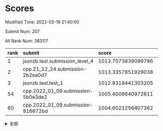 # Scores

Modified Time: 2022-03-19 21:40:00

Submit Num: 207

All Rank Num: 383117

| rank |               submit               |       score        |       sigma        | pk_num |
| :--- | :--------------------------------- | :----------------- | :----------------- | :----- |
| 1    | jsonzb.test.submission_level_4     | 1013.7073839099786 | 0.7994273817509897 | 7401   |
| 2    | cpp.21_12_24.submission-2b2ea0d7   | 1013.3357851929038 | 0.781611055295924  | 7406   |
| 3    | jsonzb.test.test_1                 | 1012.9318441303205 | 0.7841822782648306 | 7405   |
| 54   | cpp.2022_01_09.submission-5b0e3de2 | 1005.4009640972611 | 0.7230395203117581 | 7405   |
| 60   | cpp.2022_01_09.submission-816672bd | 1004.6021256407362 | 0.7184907787836121 | 7400   |


<details>
<summary>全部</summary>

| rank |                 submit                 |       score        |       sigma        | pk_num |
| :--- | :------------------------------------- | :----------------- | :----------------- | :----- |
| 1    | jsonzb.test.submission_level_4         | 1013.7073839099786 | 0.7994273817509897 | 7401   |
| 2    | cpp.21_12_24.submission-2b2ea0d7       | 1013.3357851929038 | 0.781611055295924  | 7406   |
| 3    | jsonzb.test.test_1                     | 1012.9318441303205 | 0.7841822782648306 | 7405   |
| 4    | gobigger.level_3.submission_level_3_46 | 1012.2712230923221 | 0.7970194309892212 | 7403   |
| 5    | gobigger.level_3.submission_level_3_44 | 1011.5960281931602 | 0.7826873337146139 | 7404   |
| 6    | gobigger.level_3.submission_level_3_43 | 1011.3704046275244 | 0.7632315598123138 | 7408   |
| 7    | gobigger.level_3.submission_level_3_37 | 1011.3263453615104 | 0.7587008408134749 | 7401   |
| 8    | gobigger.level_3.submission_level_3_40 | 1011.2276587526095 | 0.7752115962232841 | 7401   |
| 9    | gobigger.level_3.submission_level_3_25 | 1011.1646254495323 | 0.7590729534550918 | 7403   |
| 10   | gobigger.level_3.submission_level_3_28 | 1010.8622730358237 | 0.8008826870771131 | 7406   |
| 11   | gobigger.level_3.submission_level_3_14 | 1010.806257022613  | 0.7593077683266402 | 7402   |
| 12   | gobigger.level_3.submission_level_3_42 | 1010.7312108499555 | 0.7566699316234802 | 7399   |
| 13   | gobigger.level_3.submission_level_3_49 | 1010.653686600065  | 0.7868997702339778 | 7404   |
| 14   | gobigger.level_3.submission_level_3_36 | 1010.620851274172  | 0.7703904573871387 | 7402   |
| 15   | gobigger.level_3.submission_level_3_15 | 1010.6057826586502 | 0.7559558691462526 | 7408   |
| 16   | gobigger.level_3.submission_level_3_1  | 1010.5878677592741 | 0.7523692048341297 | 7399   |
| 17   | gobigger.level_3.submission_level_3_6  | 1010.5827871133929 | 0.7705927921984765 | 7406   |
| 18   | gobigger.level_3.submission_level_3_29 | 1010.5465827295603 | 0.7645607287917804 | 7403   |
| 19   | gobigger.level_3.submission_level_3_20 | 1010.5100752564784 | 0.7571909708718568 | 7406   |
| 20   | gobigger.level_3.submission_level_3_35 | 1010.4479130422887 | 0.7397058617996883 | 7400   |
| 21   | gobigger.level_3.submission_level_3_21 | 1010.3721129468769 | 0.7697956510174945 | 7405   |
| 22   | gobigger.level_3.submission_level_3_33 | 1010.303942671174  | 0.7462313709055072 | 7402   |
| 23   | gobigger.level_3.submission_level_3_19 | 1010.2535097203496 | 0.7487562815895666 | 7408   |
| 24   | gobigger.level_3.submission_level_3_7  | 1010.2205698739203 | 0.7596048212746379 | 7404   |
| 25   | gobigger.level_3.submission_level_3_27 | 1010.1801132171944 | 0.7546584382391589 | 7406   |
| 26   | gobigger.level_3.submission_level_3_5  | 1009.980169220762  | 0.7582504839468084 | 7402   |
| 27   | gobigger.level_3.submission_level_3_4  | 1009.9343017185779 | 0.7418778407619031 | 7403   |
| 28   | gobigger.level_3.submission_level_3_32 | 1009.8785610331536 | 0.7527121048227018 | 7405   |
| 29   | gobigger.level_3.submission_level_3_16 | 1009.8658462834944 | 0.7533527417852321 | 7409   |
| 30   | gobigger.level_3.submission_level_3_23 | 1009.7571844871111 | 0.7581800407045933 | 7405   |
| 31   | gobigger.level_3.submission_level_3_3  | 1009.7382501078432 | 0.7684388841159512 | 7400   |
| 32   | gobigger.level_3.submission_level_3_26 | 1009.7005076870344 | 0.7549777410380935 | 7402   |
| 33   | gobigger.level_3.submission_level_3_18 | 1009.6492617561903 | 0.7509569435535827 | 7400   |
| 34   | gobigger.level_3.submission_level_3_30 | 1009.6378864091977 | 0.7643341779106771 | 7402   |
| 35   | gobigger.level_3.submission_level_3_38 | 1009.6299747226473 | 0.7359046463327333 | 7410   |
| 36   | gobigger.level_3.submission_level_3_0  | 1009.6145471228187 | 0.7317658859967    | 7407   |
| 37   | gobigger.level_3.submission_level_3_45 | 1009.4308200841748 | 0.7541104157306915 | 7398   |
| 38   | gobigger.level_3.submission_level_3_41 | 1009.4118811646077 | 0.7519045445718021 | 7399   |
| 39   | gobigger.level_3.submission_level_3_22 | 1009.3961860913719 | 0.7429848015310256 | 7403   |
| 40   | gobigger.level_3.submission_level_3_34 | 1009.3306631760179 | 0.749278368940105  | 7405   |
| 41   | gobigger.level_3.submission_level_3_12 | 1009.315356414389  | 0.7525462693284982 | 7404   |
| 42   | gobigger.level_3.submission_level_3_9  | 1009.2796431738809 | 0.7781464508381265 | 7398   |
| 43   | gobigger.level_3.submission_level_3_31 | 1009.2175158852201 | 0.7566110908917248 | 7401   |
| 44   | gobigger.level_3.submission_level_3_13 | 1009.2162370771217 | 0.7497147619372112 | 7409   |
| 45   | gobigger.level_3.submission_level_3_47 | 1009.1599367370206 | 0.7634398343503273 | 7407   |
| 46   | gobigger.level_3.submission_level_3_8  | 1009.1559105197147 | 0.7577410295909035 | 7411   |
| 47   | gobigger.level_3.submission_level_3_24 | 1009.0472657385136 | 0.7796856563671859 | 7408   |
| 48   | gobigger.level_3.submission_level_3_17 | 1009.0187825784977 | 0.7474496004943776 | 7403   |
| 49   | gobigger.level_3.submission_level_3_10 | 1009.0118002147639 | 0.7397221881683947 | 7406   |
| 50   | gobigger.level_3.submission_level_3_48 | 1008.9820110029664 | 0.7614479519866717 | 7399   |
| 51   | gobigger.level_3.submission_level_3_11 | 1008.8255627117118 | 0.7572843408513511 | 7403   |
| 52   | gobigger.level_3.submission_level_3_2  | 1008.5329940078274 | 0.7737801601604207 | 7402   |
| 53   | gobigger.level_3.submission_level_3_39 | 1008.491459350654  | 0.7368053817983318 | 7409   |
| 54   | cpp.2022_01_09.submission-5b0e3de2     | 1005.4009640972611 | 0.7230395203117581 | 7405   |
| 55   | gobigger.level_1.submission_level_1_25 | 1005.1480328518243 | 0.7213398782541224 | 7404   |
| 56   | gobigger.level_1.submission_level_1_43 | 1004.9246871301735 | 0.7092995894720671 | 7403   |
| 57   | gobigger.level_1.submission_level_1_3  | 1004.832172132727  | 0.7184847083761148 | 7404   |
| 58   | gobigger.level_1.submission_level_1_39 | 1004.807411798169  | 0.7423580528471492 | 7408   |
| 59   | gobigger.level_1.submission_level_1_46 | 1004.7915325482497 | 0.7145992206028378 | 7399   |
| 60   | cpp.2022_01_09.submission-816672bd     | 1004.6021256407362 | 0.7184907787836121 | 7400   |
| 61   | gobigger.level_1.submission_level_1_16 | 1004.4934753528903 | 0.7228351503796139 | 7407   |
| 62   | gobigger.level_1.submission_level_1_14 | 1004.4261030823899 | 0.7202203454310411 | 7401   |
| 63   | gobigger.level_1.submission_level_1_48 | 1004.2208713050767 | 0.7201613830391612 | 7403   |
| 64   | gobigger.level_1.submission_level_1_7  | 1004.2141068660139 | 0.7214833103445392 | 7405   |
| 65   | gobigger.level_1.submission_level_1_29 | 1004.1432024456109 | 0.7268125533313531 | 7403   |
| 66   | gobigger.level_1.submission_level_1_0  | 1004.1277231730696 | 0.7298400004460549 | 7404   |
| 67   | gobigger.level_1.submission_level_1_36 | 1004.0803829333437 | 0.7263224800689172 | 7400   |
| 68   | gobigger.level_1.submission_level_1_41 | 1004.0362534420331 | 0.7215463971810131 | 7400   |
| 69   | gobigger.level_1.submission_level_1_23 | 1004.021529434688  | 0.7201730844357522 | 7402   |
| 70   | gobigger.level_1.submission_level_1_5  | 1003.953551046194  | 0.7109423155127047 | 7404   |
| 71   | gobigger.level_1.submission_level_1_35 | 1003.8840991408673 | 0.7178817534185078 | 7397   |
| 72   | gobigger.level_1.submission_level_1_45 | 1003.8284896816017 | 0.7188391918460559 | 7404   |
| 73   | gobigger.level_1.submission_level_1_32 | 1003.7945220666184 | 0.7085060376551747 | 7406   |
| 74   | gobigger.level_1.submission_level_1_38 | 1003.6797514167175 | 0.7137789400785143 | 7402   |
| 75   | gobigger.level_1.submission_level_1_49 | 1003.6073380031355 | 0.7073118363217239 | 7406   |
| 76   | gobigger.level_1.submission_level_1_20 | 1003.5917463309155 | 0.7154364737238744 | 7401   |
| 77   | gobigger.level_1.submission_level_1_42 | 1003.4609796196095 | 0.7157172239900543 | 7402   |
| 78   | gobigger.level_1.submission_level_1_18 | 1003.4271735033414 | 0.719223888773185  | 7404   |
| 79   | gobigger.level_1.submission_level_1_1  | 1003.3370220824731 | 0.7114453537180854 | 7403   |
| 80   | gobigger.level_1.submission_level_1_37 | 1003.2536543327428 | 0.7108115155513874 | 7404   |
| 81   | gobigger.level_1.submission_level_1_34 | 1003.1995568376444 | 0.7229349655106846 | 7402   |
| 82   | gobigger.level_1.submission_level_1_47 | 1003.0837435442655 | 0.7111939364130201 | 7406   |
| 83   | gobigger.level_1.submission_level_1_28 | 1003.0533083455078 | 0.7175650954531428 | 7403   |
| 84   | gobigger.level_1.submission_level_1_13 | 1003.0430413153229 | 0.7149389919611068 | 7402   |
| 85   | gobigger.level_1.submission_level_1_30 | 1003.0250084894834 | 0.7155489825339247 | 7406   |
| 86   | gobigger.level_1.submission_level_1_40 | 1002.8540952080574 | 0.7186273740711892 | 7401   |
| 87   | gobigger.level_1.submission_level_1_21 | 1002.849696371899  | 0.7139358085963265 | 7399   |
| 88   | gobigger.level_1.submission_level_1_2  | 1002.8116987346766 | 0.7120338303552217 | 7405   |
| 89   | gobigger.level_1.submission_level_1_11 | 1002.7877179267667 | 0.7135516933989912 | 7402   |
| 90   | gobigger.level_1.submission_level_1_27 | 1002.7412966700766 | 0.7226921599513731 | 7403   |
| 91   | gobigger.level_1.submission_level_1_24 | 1002.6736140359094 | 0.7160716105782748 | 7402   |
| 92   | gobigger.level_1.submission_level_1_33 | 1002.6303405972557 | 0.7071473452266916 | 7399   |
| 93   | gobigger.level_1.submission_level_1_44 | 1002.6053244546869 | 0.7176640793186223 | 7406   |
| 94   | gobigger.level_1.submission_level_1_17 | 1002.5803020544159 | 0.7194057010535393 | 7397   |
| 95   | gobigger.level_1.submission_level_1_22 | 1002.5368200436873 | 0.7014571357122674 | 7400   |
| 96   | gobigger.level_1.submission_level_1_8  | 1002.507805186624  | 0.716853175162131  | 7409   |
| 97   | gobigger.level_1.submission_level_1_9  | 1002.4016882980021 | 0.7065199729730335 | 7398   |
| 98   | gobigger.level_1.submission_level_1_6  | 1002.3781642835002 | 0.7125367584326637 | 7402   |
| 99   | gobigger.level_1.submission_level_1_10 | 1002.2368220613486 | 0.7151797098634791 | 7400   |
| 100  | gobigger.level_1.submission_level_1_4  | 1002.119512296732  | 0.7283009741542624 | 7406   |
| 101  | gobigger.level_1.submission_level_1_19 | 1002.0846518850018 | 0.7055774771087766 | 7399   |
| 102  | gobigger.level_1.submission_level_1_12 | 1002.0611932421266 | 0.7067539871611601 | 7401   |
| 103  | gobigger.level_1.submission_level_1_15 | 1001.9066861096339 | 0.7089868907345126 | 7408   |
| 104  | gobigger.level_1.submission_level_1_31 | 1001.7285145499951 | 0.7149845258593972 | 7409   |
| 105  | gobigger.level_1.submission_level_1_26 | 1001.7135551421424 | 0.7151076732482754 | 7399   |
| 106  | gobigger.random.submission_random_8    | 997.3844453512917  | 0.6978442653129094 | 7402   |
| 107  | gobigger.random.submission_random_3    | 997.2362763033999  | 0.7065139279511751 | 7404   |
| 108  | gobigger.random.submission_random_46   | 997.1603545443749  | 0.7073868758863796 | 7411   |
| 109  | gobigger.random.submission_random_5    | 997.1249620334556  | 0.7113891280307856 | 7401   |
| 110  | gobigger.random.submission_random_22   | 996.8713230192129  | 0.7116515279327784 | 7408   |
| 111  | gobigger.random.submission_random_13   | 996.810138918296   | 0.7235350997884724 | 7400   |
| 112  | gobigger.random.submission_random_16   | 996.8014276789097  | 0.7118726694548075 | 7403   |
| 113  | gobigger.random.submission_random_36   | 996.68267300225    | 0.7111425863189828 | 7406   |
| 114  | gobigger.random.submission_random_26   | 996.6513162019536  | 0.7166704454939501 | 7406   |
| 115  | gobigger.random.submission_random_28   | 996.6338189166622  | 0.7046345582299338 | 7403   |
| 116  | gobigger.random.submission_random_37   | 996.6047382439568  | 0.7206220575434941 | 7402   |
| 117  | gobigger.random.submission_random_49   | 996.4487542645438  | 0.7114067561718405 | 7404   |
| 118  | gobigger.random.submission_random_2    | 996.4380464821567  | 0.704084082351375  | 7407   |
| 119  | gobigger.random.submission_random_45   | 996.4087781497702  | 0.709682171237321  | 7401   |
| 120  | gobigger.random.submission_random_17   | 996.3761433810137  | 0.6990742495164036 | 7399   |
| 121  | gobigger.random.submission_random_20   | 996.268377515747   | 0.7111250000480124 | 7407   |
| 122  | gobigger.random.submission_random_0    | 996.2378138475101  | 0.7174209147311963 | 7404   |
| 123  | gobigger.random.submission_random_9    | 996.2163763748036  | 0.7021838228836119 | 7399   |
| 124  | gobigger.random.submission_random_11   | 996.1736224975167  | 0.7257292100314828 | 7406   |
| 125  | gobigger.random.submission_random_1    | 996.1730882014327  | 0.704325062408191  | 7403   |
| 126  | gobigger.random.submission_random_7    | 996.1620436990544  | 0.7089502132284821 | 7403   |
| 127  | gobigger.random.submission_random_38   | 996.1119297152233  | 0.7264993143504388 | 7403   |
| 128  | gobigger.random.submission_random_31   | 996.108748857869   | 0.7206814213032188 | 7400   |
| 129  | gobigger.random.submission_random_23   | 996.068613840601   | 0.7253620005740092 | 7406   |
| 130  | gobigger.random.submission_random_32   | 996.0214694644584  | 0.7102321354374139 | 7409   |
| 131  | gobigger.random.submission_random_43   | 995.9286320513917  | 0.7215652226057664 | 7401   |
| 132  | gobigger.random.submission_random_47   | 995.9229659235665  | 0.722201828268823  | 7402   |
| 133  | gobigger.random.submission_random_39   | 995.8976699131193  | 0.7321644972408599 | 7405   |
| 134  | gobigger.random.submission_random_27   | 995.8773745932764  | 0.712172720066499  | 7405   |
| 135  | gobigger.random.submission_random_40   | 995.8200792566735  | 0.7323007737648245 | 7404   |
| 136  | gobigger.random.submission_random_21   | 995.8106671459094  | 0.7247371108759447 | 7405   |
| 137  | gobigger.random.submission_random_42   | 995.7941684025267  | 0.710417217572842  | 7397   |
| 138  | gobigger.random.submission_random_33   | 995.74748547446    | 0.7083245027131599 | 7408   |
| 139  | gobigger.random.submission_random_19   | 995.7466181724965  | 0.7233449982139202 | 7406   |
| 140  | gobigger.random.submission_random_6    | 995.6450566883054  | 0.7038296799610199 | 7400   |
| 141  | gobigger.random.submission_random_25   | 995.6094213376126  | 0.7080370457921631 | 7401   |
| 142  | gobigger.random.submission_random_18   | 995.5401047568149  | 0.7103192622900739 | 7400   |
| 143  | gobigger.random.submission_random_12   | 995.5015748660201  | 0.7378462151521111 | 7402   |
| 144  | gobigger.random.submission_random_41   | 995.4970777615268  | 0.699731174898741  | 7403   |
| 145  | gobigger.random.submission_random_34   | 995.4694407498612  | 0.7023035110321303 | 7400   |
| 146  | gobigger.random.submission_random_44   | 995.4148789415636  | 0.7303997571511671 | 7398   |
| 147  | gobigger.random.submission_random_24   | 995.3991359823733  | 0.7175449460844692 | 7408   |
| 148  | gobigger.random.submission_random_30   | 995.3131007291463  | 0.7110024553453203 | 7406   |
| 149  | gobigger.random.submission_random_14   | 995.2116044034057  | 0.7126663261329886 | 7400   |
| 150  | gobigger.random.submission_random_10   | 995.0915277276739  | 0.7243519658762156 | 7399   |
| 151  | gobigger.random.submission_random_29   | 995.0831673014529  | 0.7057777197574854 | 7402   |
| 152  | gobigger.random.submission_random_15   | 994.8965237100668  | 0.727256807738278  | 7405   |
| 153  | gobigger.random.submission_random_35   | 994.6494151669153  | 0.7226751218697307 | 7406   |
| 154  | gobigger.random.submission_random_48   | 994.6226267120867  | 0.7272417263123347 | 7405   |
| 155  | gobigger.random.submission_random_4    | 994.5024476404657  | 0.7303882897879072 | 7405   |
| 156  | gobigger.level_2.submission_level_2_22 | 993.693985907437   | 0.7329938026461137 | 7406   |
| 157  | gobigger.level_2.submission_level_2_19 | 993.4771830705756  | 0.7443611426419684 | 7405   |
| 158  | gobigger.level_2.submission_level_2_28 | 993.4395695266797  | 0.7296506745198716 | 7401   |
| 159  | gobigger.level_2.submission_level_2_39 | 993.3611137763273  | 0.7366223984511503 | 7401   |
| 160  | gobigger.level_2.submission_level_2_45 | 993.2701867679413  | 0.7417215942323974 | 7403   |
| 161  | gobigger.level_2.submission_level_2_21 | 993.1759404079307  | 0.7384881353933628 | 7395   |
| 162  | gobigger.level_2.submission_level_2_13 | 993.1274371565336  | 0.7331837220844806 | 7404   |
| 163  | gobigger.level_2.submission_level_2_30 | 993.1170853087837  | 0.7361646798027345 | 7400   |
| 164  | gobigger.level_2.submission_level_2_38 | 993.0534658941785  | 0.7276192699393672 | 7397   |
| 165  | gobigger.level_2.submission_level_2_46 | 992.8679524486392  | 0.7462925576423587 | 7402   |
| 166  | gobigger.level_2.submission_level_2_34 | 992.8540133623496  | 0.7542551540460705 | 7401   |
| 167  | gobigger.level_2.submission_level_2_9  | 992.7238079092222  | 0.7597705415397739 | 7402   |
| 168  | gobigger.level_2.submission_level_2_5  | 992.6856813380272  | 0.7414342753206874 | 7399   |
| 169  | gobigger.level_2.submission_level_2_4  | 992.6449752522118  | 0.7219996952941443 | 7406   |
| 170  | gobigger.level_2.submission_level_2_15 | 992.5581056656941  | 0.754237544417414  | 7404   |
| 171  | gobigger.level_2.submission_level_2_8  | 992.3703710165242  | 0.742202248339256  | 7402   |
| 172  | gobigger.level_2.submission_level_2_49 | 992.3490759716867  | 0.747239080003563  | 7404   |
| 173  | gobigger.level_2.submission_level_2_23 | 992.2927846964383  | 0.742083246979882  | 7406   |
| 174  | gobigger.level_2.submission_level_2_20 | 992.23434179892    | 0.7475648895690384 | 7403   |
| 175  | gobigger.level_2.submission_level_2_37 | 992.1988258349049  | 0.7562129059507728 | 7402   |
| 176  | gobigger.level_2.submission_level_2_29 | 992.1891521807728  | 0.7518750219292997 | 7403   |
| 177  | gobigger.level_2.submission_level_2_48 | 992.1821945419226  | 0.7422761336708229 | 7404   |
| 178  | gobigger.level_2.submission_level_2_11 | 992.1527681783344  | 0.744085716972502  | 7402   |
| 179  | gobigger.level_2.submission_level_2_35 | 992.104259700264   | 0.7421412306436167 | 7403   |
| 180  | gobigger.level_2.submission_level_2_26 | 992.0784173771743  | 0.7496334570658598 | 7404   |
| 181  | gobigger.level_2.submission_level_2_41 | 991.9848220582903  | 0.7465691585275391 | 7407   |
| 182  | gobigger.level_2.submission_level_2_10 | 991.9566780506641  | 0.738957103065193  | 7403   |
| 183  | gobigger.level_2.submission_level_2_33 | 991.9398184633789  | 0.7394250292633979 | 7402   |
| 184  | gobigger.level_2.submission_level_2_42 | 991.9338804608539  | 0.7262108774905225 | 7400   |
| 185  | gobigger.level_2.submission_level_2_31 | 991.8797864026164  | 0.7346517257588109 | 7398   |
| 186  | gobigger.level_2.submission_level_2_1  | 991.8228247169945  | 0.7318078620712535 | 7408   |
| 187  | gobigger.level_2.submission_level_2_32 | 991.8046016517586  | 0.7528674520149785 | 7401   |
| 188  | gobigger.level_2.submission_level_2_7  | 991.7724635994468  | 0.7625322706590862 | 7400   |
| 189  | gobigger.level_2.submission_level_2_25 | 991.7048217995631  | 0.7556822111513307 | 7402   |
| 190  | gobigger.level_2.submission_level_2_3  | 991.689034567987   | 0.7484419255436705 | 7398   |
| 191  | gobigger.level_2.submission_level_2_40 | 991.677232107434   | 0.7385623609586726 | 7404   |
| 192  | gobigger.level_2.submission_level_2_18 | 991.5749218561965  | 0.7574418525360511 | 7405   |
| 193  | gobigger.level_2.submission_level_2_17 | 991.4094709610497  | 0.7590389221216547 | 7404   |
| 194  | gobigger.level_2.submission_level_2_2  | 991.3403218521912  | 0.7554742745636499 | 7409   |
| 195  | gobigger.level_2.submission_level_2_43 | 991.2840614450299  | 0.7464214401274729 | 7406   |
| 196  | gobigger.level_2.submission_level_2_36 | 991.1952441121099  | 0.7300797475884901 | 7403   |
| 197  | gobigger.level_2.submission_level_2_44 | 991.1630771962641  | 0.7711495052432953 | 7401   |
| 198  | gobigger.level_2.submission_level_2_0  | 991.1282132631835  | 0.751698429323831  | 7406   |
| 199  | gobigger.level_2.submission_level_2_16 | 991.0997790607427  | 0.7783213426015994 | 7407   |
| 200  | gobigger.level_2.submission_level_2_12 | 991.0867441638438  | 0.7520378450716253 | 7399   |
| 201  | gobigger.level_2.submission_level_2_47 | 991.0237102881656  | 0.7444527580435906 | 7404   |
| 202  | gobigger.level_2.submission_level_2_6  | 991.0216691171447  | 0.7573546386607292 | 7400   |
| 203  | gobigger.level_2.submission_level_2_14 | 990.7247986727996  | 0.7638109387889108 | 7408   |
| 204  | gobigger.level_2.submission_level_2_24 | 990.5203285704356  | 0.7757280581314315 | 7405   |
| 205  | gobigger.level_2.submission_level_2_27 | 989.8837904395874  | 0.7866121896712525 | 7406   |
| 206  | gobigger.none.submission_none_0        | 977.0615432293574  | 1.3621614375520734 | 7407   |
| 207  | gobigger.none.submission_none_1        | 974.9262719436603  | 1.5935023833283075 | 7402   |

</details>